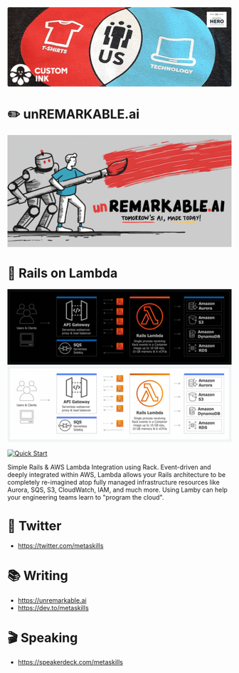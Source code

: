 
![Custom Ink](./header-small.png)

# ✏️ unREMARKABLE.ai

[![Tomorrow's AI, Made Today!](./unremarkable-banner.png)](https://unremarkable.ai)

# 🚂 Rails on Lambda

![Simple Rails & AWS Lambda Integration using Rack](./lamby-rails-arch-dark.png#gh-dark-mode-only)
![Simple Rails & AWS Lambda Integration using Rack](./lamby-rails-arch-light.png#gh-light-mode-only)

[![Quick Start](https://img.shields.io/static/v1?style=for-the-badge&message=Quick+Start&color=FF9900&logo=awslambda&logoColor=FF9900&label=Guides)](https://lamby.cloud/docs/quick-start)

Simple Rails & AWS Lambda Integration using Rack. Event-driven and deeply integrated within AWS, Lambda allows your Rails architecture to be completely re-imagined atop fully managed infrastructure resources like Aurora, SQS, S3, CloudWatch, IAM, and much more. Using Lamby can help your engineering teams learn to "program the cloud".

# 🐣 Twitter

* https://twitter.com/metaskills

# 📚 Writing

* https://unremarkable.ai
* https://dev.to/metaskills

# 🎬 Speaking

* https://speakerdeck.com/metaskills
